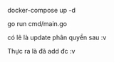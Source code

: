 
docker-compose up -d

go run cmd/main.go

có lẽ là update phân quyền sau :v

Thực ra là đã add đc :v



